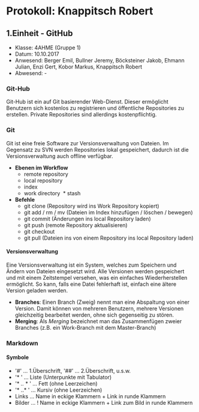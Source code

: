 # Protokoll: Knappitsch Robert
## 1.Einheit - GitHub
* Klasse: 4AHME (Gruppe 1)
* Datum: 10.10.2017
* Anwesend: Berger Emil, Bullner Jeremy, Böcksteiner Jakob, Ehmann Julian, Enzi Gert, Kobor Markus, Knappitsch Robert
* Abwesend: -

### Git-Hub
Git-Hub ist ein auf Git basierender Web-Dienst.
Dieser ermöglicht Benutzern sich kostenlos zu registrieren und öffentliche Repositories zu erstellen. Private Repositories
sind allerdings kostenpflichtig. 
### Git
Git ist eine freie Software zur Versionsverwaltung von Dateien.
Im Gegensatz zu SVN werden Repositories lokal gespeichert, dadurch ist die Versionsverwaltung auch offline verfügbar.
* **Ebenen im Workflow**
  * remote repository
  * local repository
  * index
  * work directory
  * stash
* **Befehle**
  * git clone (Repository wird ins Work Repository kopiert)
  * git add / rm / mv (Dateien im Index hinzufügen / löschen / bewegen)
  * git commit (Änderungen ins local Repository laden)
  * git push (remote Repository aktualisieren)
  * git checkout 
  * git pull (Dateien ins von einem Repository ins local Repository laden)

#### Versionsverwaltung
Eine Versionsverwaltung ist ein System, welches zum Speichern und Ändern von Dateien eingesetzt wird. Alle Versionen
werden gespeichert und mit einem Zeitstempel versehen, was ein einfaches Wiederherstellen ermöglicht. So kann, falls
eine Datei fehlerhaft ist, einfach eine ältere Version geladen werden.
* **Branches**: 
Einen Branch (Zweig) nennt man eine Abspaltung von einer Version. Damit können von mehreren Benutzern, mehrere Versionen
gleichzeitig bearbeitet werden, ohne sich gegenseitig zu stören.
* **Merging**: 
Als *Merging* bezeichnet man das Zusammenfügen zweier Branches (z.B. ein Work-Branch mit dem Master-Branch)

### Markdown
#### Symbole
* '#' ... 1.Überschrift, '##' ... 2.Überschrift, u.s.w.
* '* ' ... Liste (Unterpunkte mit Tabulator)
* '* *..* * ' ... Fett (ohne Leerzeichen)
* '* ..* ' ... Kursiv (ohne Leerzeichen)
* Links ... Name in eckige Klammern + Link in runde Klammern
* Bilder ... ! Name in eckige Klammern + Link zum Bild in runde Klammern



